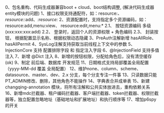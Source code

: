 0、包名重构、代码生成器兼容boot + cloud、boot结构调整, (解决代码生成器entity模块的问题)
1、接口权限支持通配符，如：resource:*、resource:*:add、*:resource:*
2、资源配置时，支持指定多个资源编码，如： resource:add,menu:view、 resource:edit,menu:*
2.1、 按钮资源编码 多级 (xxx:xxx:xxx:add)
2.2、 登录时，返回个人的资源权限 + 角色编码
2.3、 封装按钮， 根据配置显示名称、根据权限动态隐藏
3、PreAuth注解新增 hasAllRole、hasAllPermit
4、SysLog注解支持获取当前线程上下文中的参数
5、InjectionCore 支持 配置排除字段 和 指定注入字段
6、@InjectionField 支持多值注入
7、新增 @Dict 注入
8、新增的按钮权限，分配给角色后，没有清空缓存  (ok)
9、制定 前后端、数据库 开发规范
11、日期格式支持局部覆盖全局配置（yyyy-MM-dd 覆盖 全局配置） 
12、维护none、column、scheme、datasource、master、dev、2.x 分支，每个分支专注一件事
13、只读数据只能PT_ADMIN修改、删除，其他角色不能操作
14、字典表合并成单表
15、新建changqing-annotation 模块，将所有注解和公共实体放进去，重构依赖关系
16、新增mdc拦截器、租户编码拦截器、客户端拦截器、token拦截器、权限拦截器等，独立配置忽略地址（基础地址和扩展地址）和执行顺序等
17、增加p6spy的开关
